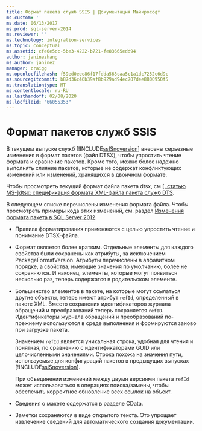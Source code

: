 ```yaml
---
title: Формат пакета служб SSIS | Документация Майкрософт
ms.custom: ''
ms.date: 06/13/2017
ms.prod: sql-server-2014
ms.reviewer: ''
ms.technology: integration-services
ms.topic: conceptual
ms.assetid: cfe0e5dc-5be3-4222-b721-fe83665edd94
author: janinezhang
ms.author: janinez
manager: craigg
ms.openlocfilehash: f59ed0eee86f17fdda568caa5c1a1dc7252c6d9c
ms.sourcegitcommit: b87d36c46b39af8b929ad94ec707dee8800950f5
ms.translationtype: MT
ms.contentlocale: ru-RU
ms.lasthandoff: 02/08/2020
ms.locfileid: "66055353"
---
```

# <a name="ssis-package-format"></a>Формат пакетов служб SSIS
  В текущем выпуске служб [!INCLUDE[ssISnoversion](../includes/ssisnoversion-md.md)] внесены серьезные изменения в формат пакетов (файл DTSX), чтобы упростить чтение формата и сравнение пакетов. Кроме того, можно более надежно выполнять слияние пакетов, которые не содержат конфликтующих изменений или изменений, хранящихся в двоичном формате.  
  
 Чтобы просмотреть текущий формат файла пакета dtsx, см [ \[. статью MS-\]dtsx: спецификация формата XML-файла пакета служб DTS](https://go.microsoft.com/fwlink/?LinkId=233251).  
  
 В следующем списке перечислены изменения формата файла. Чтобы просмотреть примеры кода этих изменений, см. раздел [Изменения формата пакета в SQL Server 2012](https://go.microsoft.com/fwlink/?LinkId=233255).  
  
-   Правила форматирования применяются с целью упростить чтение и понимание DTSX-файла.  
  
-   Формат является более кратким. Отдельные элементы для каждого свойства были сохранены как атрибуты, за исключением PackageFormatVersion. Атрибуты перечислены в алфавитном порядке, а свойства, имеющие значения по умолчанию, более не сохраняются. И наконец, элементы, которые могут появиться несколько раз, теперь содержатся в родительском элементе.  
  
-   Большинство элементов в пакете, на которые могут ссылаться другие объекты, теперь имеют атрибут `refId`, определенный в пакете XML. Вместо сохранения идентификаторов журнала обращений и преобразований теперь сохраняется `refID`. Идентификаторы журнала обращений и преобразований по-прежнему используются в среде выполнения и формируются заново при загрузке пакета.  
  
     Значением `refId` является уникальная строка, удобная для чтения и понятная, по сравнению с идентификаторами GUID или целочисленными значениями. Строка похожа на значения пути, используемые для конфигураций пакетов в предыдущих выпусках [!INCLUDE[ssISnoversion](../includes/ssisnoversion-md.md)].  
  
     При объединении изменений между двумя версиями пакета `refId` может использоваться в операциях поиска/замены, чтобы обеспечить корректное обновление всех ссылок на объект.  
  
-   Сведения о макете содержатся в разделе CData.  
  
-   Заметки сохраняются в виде открытого текста. Это упрощает извлечение сведений для автоматического создания документации.  
  
  
